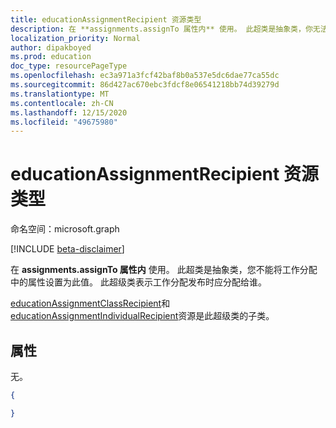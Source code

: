 ```yaml
---
title: educationAssignmentRecipient 资源类型
description: 在 **assignments.assignTo 属性内** 使用。 此超类是抽象类，你无法
localization_priority: Normal
author: dipakboyed
ms.prod: education
doc_type: resourcePageType
ms.openlocfilehash: ec3a971a3fcf42baf8b0a537e5dc6dae77ca55dc
ms.sourcegitcommit: 86d427ac670ebc3fdcf8e06541218bb74d39279d
ms.translationtype: MT
ms.contentlocale: zh-CN
ms.lasthandoff: 12/15/2020
ms.locfileid: "49675980"
---
```

# <a name="educationassignmentrecipient-resource-type"></a>educationAssignmentRecipient 资源类型

命名空间：microsoft.graph

[!INCLUDE [beta-disclaimer](../../includes/beta-disclaimer.md)]

在 **assignments.assignTo 属性内** 使用。 此超类是抽象类，您不能将工作分配中的属性设置为此值。 此超级类表示工作分配发布时应分配给谁。


[educationAssignmentClassRecipient](educationassignmentclassrecipient.md)和[educationAssignmentIndividualRecipient](educationassignmentindividualrecipient.md)资源是此超级类的子类。

## <a name="properties"></a>属性
无。

<!-- {
  "blockType": "resource",
  "optionalProperties": [

  ],
  "@odata.type": "microsoft.graph.educationAssignmentRecipient"
}-->

```json
{

}

```


<!-- uuid: 8fcb5dbc-d5aa-4681-8e31-b001d5168d79
2015-10-25 14:57:30 UTC -->
<!--
{
  "type": "#page.annotation",
  "description": "educationAssignmentRecipient resource",
  "keywords": "",
  "section": "documentation",
  "tocPath": "",
  "suppressions": []
}
-->


